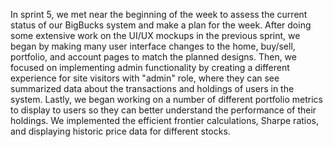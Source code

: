 In sprint 5, we met near the beginning of the week to assess the current status of our BigBucks system and make a plan for the week. After doing some extensive work on the UI/UX mockups in the previous sprint, we began by making many user interface changes to the home, buy/sell, portfolio, and account pages to match the planned designs. Then, we focused on implementing admin functionality by creating a different experience for site visitors with "admin" role, where they can see summarized data about the transactions and holdings of users in the system. Lastly, we began working on a number of different portfolio metrics to display to users so they can better understand the performance of their holdings. We implemented the efficient frontier calculations, Sharpe ratios, and displaying historic price data for different stocks.